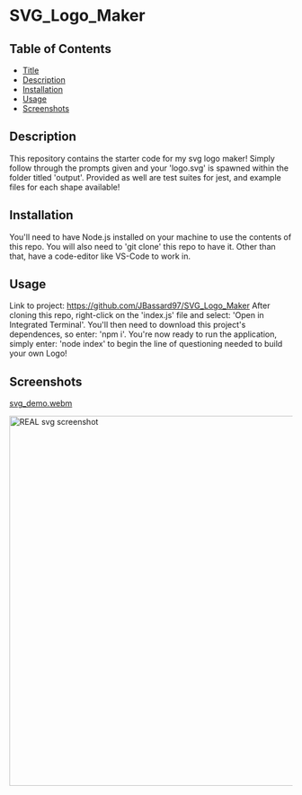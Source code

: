# SVG_Logo_Maker

## Table of Contents

- [Title](#title)
- [Description](#description)
- [Installation](#installation)
- [Usage](#usage)
- [Screenshots](#screenshots)

## Description

This repository contains the starter code for my svg logo maker! Simply follow through the prompts given and your 'logo.svg' is spawned within the folder titled 'output'. Provided as well are test suites for jest, and example files for each shape available!

## Installation

You'll need to have Node.js installed on your machine to use the contents of this repo. You will also need to 'git clone' this repo to have it. Other than that, have a code-editor like VS-Code to work in.

## Usage

Link to project: https://github.com/JBassard97/SVG_Logo_Maker
After cloning this repo, right-click on the 'index.js' file and select: 'Open in Integrated Terminal'. You'll then need to download this project's dependences, so enter: 'npm i'. You're now ready to run the application, simply enter: 'node index' to begin the line of questioning needed to build your own Logo!

## Screenshots
[svg_demo.webm](https://github.com/JBassard97/SVG_Logo_Maker/assets/142551579/26bacd93-c285-4af2-b0ff-59254c7da2b6)

<img width="659" alt="REAL svg screenshot" src="https://github.com/JBassard97/SVG_Logo_Maker/assets/142551579/d77ec43a-2c6e-4e78-8bd0-4458bc3a3dbc">







